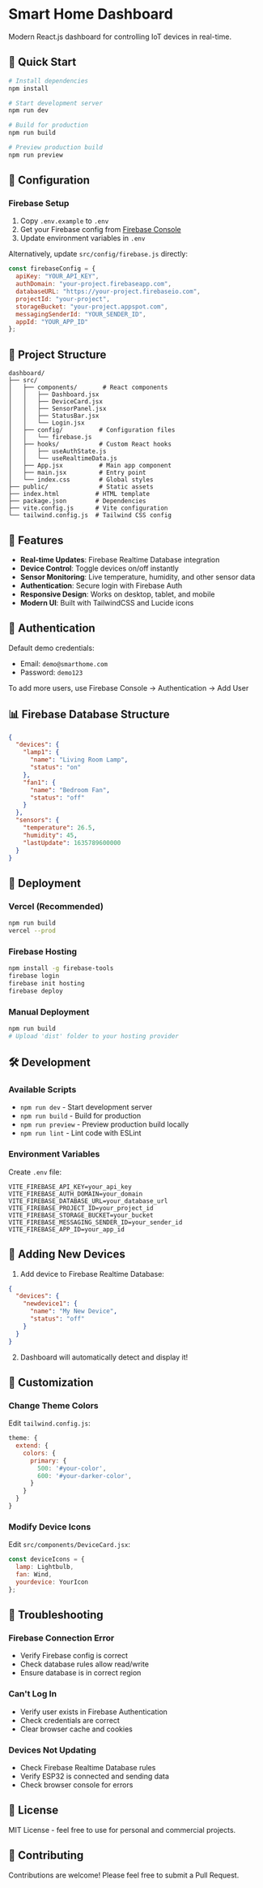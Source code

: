 # Smart Home Dashboard

Modern React.js dashboard for controlling IoT devices in real-time.

## 🚀 Quick Start

```bash
# Install dependencies
npm install

# Start development server
npm run dev

# Build for production
npm run build

# Preview production build
npm run preview
```

## 🔧 Configuration

### Firebase Setup

1. Copy `.env.example` to `.env`
2. Get your Firebase config from [Firebase Console](https://console.firebase.google.com)
3. Update environment variables in `.env`

Alternatively, update `src/config/firebase.js` directly:

```javascript
const firebaseConfig = {
  apiKey: "YOUR_API_KEY",
  authDomain: "your-project.firebaseapp.com",
  databaseURL: "https://your-project.firebaseio.com",
  projectId: "your-project",
  storageBucket: "your-project.appspot.com",
  messagingSenderId: "YOUR_SENDER_ID",
  appId: "YOUR_APP_ID"
};
```

## 📁 Project Structure

```
dashboard/
├── src/
│   ├── components/       # React components
│   │   ├── Dashboard.jsx
│   │   ├── DeviceCard.jsx
│   │   ├── SensorPanel.jsx
│   │   ├── StatusBar.jsx
│   │   └── Login.jsx
│   ├── config/          # Configuration files
│   │   └── firebase.js
│   ├── hooks/           # Custom React hooks
│   │   ├── useAuthState.js
│   │   └── useRealtimeData.js
│   ├── App.jsx          # Main app component
│   ├── main.jsx         # Entry point
│   └── index.css        # Global styles
├── public/              # Static assets
├── index.html          # HTML template
├── package.json        # Dependencies
├── vite.config.js      # Vite configuration
└── tailwind.config.js  # Tailwind CSS config
```

## 🎨 Features

- **Real-time Updates**: Firebase Realtime Database integration
- **Device Control**: Toggle devices on/off instantly
- **Sensor Monitoring**: Live temperature, humidity, and other sensor data
- **Authentication**: Secure login with Firebase Auth
- **Responsive Design**: Works on desktop, tablet, and mobile
- **Modern UI**: Built with TailwindCSS and Lucide icons

## 🔐 Authentication

Default demo credentials:
- Email: `demo@smarthome.com`
- Password: `demo123`

To add more users, use Firebase Console → Authentication → Add User

## 📊 Firebase Database Structure

```json
{
  "devices": {
    "lamp1": {
      "name": "Living Room Lamp",
      "status": "on"
    },
    "fan1": {
      "name": "Bedroom Fan",
      "status": "off"
    }
  },
  "sensors": {
    "temperature": 26.5,
    "humidity": 45,
    "lastUpdate": 1635789600000
  }
}
```

## 🚀 Deployment

### Vercel (Recommended)

```bash
npm run build
vercel --prod
```

### Firebase Hosting

```bash
npm install -g firebase-tools
firebase login
firebase init hosting
firebase deploy
```

### Manual Deployment

```bash
npm run build
# Upload 'dist' folder to your hosting provider
```

## 🛠️ Development

### Available Scripts

- `npm run dev` - Start development server
- `npm run build` - Build for production
- `npm run preview` - Preview production build locally
- `npm run lint` - Lint code with ESLint

### Environment Variables

Create `.env` file:

```env
VITE_FIREBASE_API_KEY=your_api_key
VITE_FIREBASE_AUTH_DOMAIN=your_domain
VITE_FIREBASE_DATABASE_URL=your_database_url
VITE_FIREBASE_PROJECT_ID=your_project_id
VITE_FIREBASE_STORAGE_BUCKET=your_bucket
VITE_FIREBASE_MESSAGING_SENDER_ID=your_sender_id
VITE_FIREBASE_APP_ID=your_app_id
```

## 🧩 Adding New Devices

1. Add device to Firebase Realtime Database:
```json
{
  "devices": {
    "newdevice1": {
      "name": "My New Device",
      "status": "off"
    }
  }
}
```

2. Dashboard will automatically detect and display it!

## 🎨 Customization

### Change Theme Colors

Edit `tailwind.config.js`:

```javascript
theme: {
  extend: {
    colors: {
      primary: {
        500: '#your-color',
        600: '#your-darker-color',
      }
    }
  }
}
```

### Modify Device Icons

Edit `src/components/DeviceCard.jsx`:

```javascript
const deviceIcons = {
  lamp: Lightbulb,
  fan: Wind,
  yourdevice: YourIcon
};
```

## 🐛 Troubleshooting

### Firebase Connection Error
- Verify Firebase config is correct
- Check database rules allow read/write
- Ensure database is in correct region

### Can't Log In
- Verify user exists in Firebase Authentication
- Check credentials are correct
- Clear browser cache and cookies

### Devices Not Updating
- Check Firebase Realtime Database rules
- Verify ESP32 is connected and sending data
- Check browser console for errors

## 📝 License

MIT License - feel free to use for personal and commercial projects.

## 🤝 Contributing

Contributions are welcome! Please feel free to submit a Pull Request.
